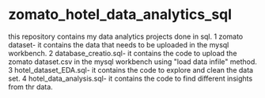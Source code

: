 # zomato_hotel_data_analytics_sql
this repository contains my data analytics projects done in sql.
1 zomato dataset- it contains the data that needs to be uploaded in the mysql workbench.
2 database_creatio.sql- it contains the code to upload the zomato dataset.csv in the mysql workbench using "load data infile" method.
3 hotel_dataset_EDA.sql- it contains the code to explore and clean the data set.
4 hotel_data_analysis.sql- it contains the code to find different insights from thr data.
